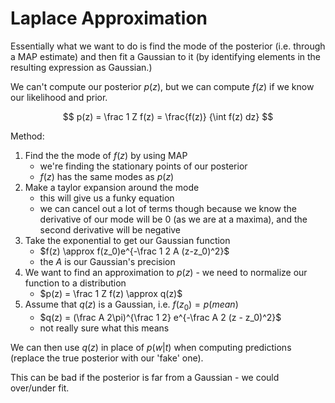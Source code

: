 # Laplace Approximation

Essentially what we want to do is find the mode of the posterior (i.e. through a MAP estimate) and then fit a Gaussian to it (by identifying elements in the resulting expression as Gaussian.)

We can't compute our posterior $p(z)$, but we can compute $f(z)$ if we know our likelihood and prior.

$$
p(z) = \frac 1 Z f(z) = \frac{f(z)} {\int f(z) dz}
$$

Method:

1. Find the the mode of $f(z)$ by using MAP
   - we're finding the stationary points of our posterior
   - $f(z)$ has the same modes as $p(z)$
2. Make a taylor expansion around the mode
   - this will give us a funky equation
   - we can cancel out a lot of terms though because we know the derivative of our mode will be 0 (as we are at a maxima), and the second derivative will be negative
3. Take the exponential to get our Gaussian function
   - $f(z) \approx f(z_0)e^{-\frac 1 2 A (z-z_0)^2}$
   - the $A$ is our Gaussian's precision
4. We want to find an approximation to $p(z)$ - we need to normalize our function to a distribution
   - $p(z) = \frac 1 Z f(z) \approx q(z)$
5. Assume that $q(z)$ is a Gaussian, i.e. $f(z_0) = p(mean)$
   - $q(z) = (\frac A 2\pi)^{\frac 1 2} e^{-\frac A 2 (z - z_0)^2}$
   - not really sure what this means
   
We can then use $q(z)$ in place of $p(w|t)$ when computing predictions (replace the true posterior with our 'fake' one).

This can be bad if the posterior is far from a Gaussian - we could over/under fit.
